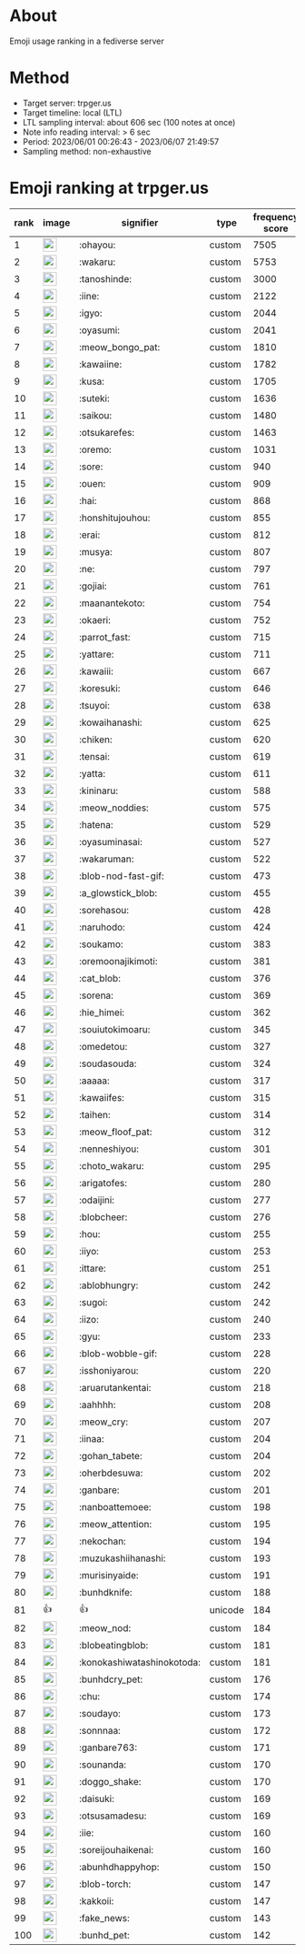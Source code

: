 # About
Emoji usage ranking in a fediverse server

# Method
- Target server: trpger.us
- Target timeline: local (LTL)
- LTL sampling interval: about 606 sec (100 notes at once)
- Note info reading interval: > 6 sec
- Period: 2023/06/01 00:26:43 - 2023/06/07 21:49:57 
- Sampling method: non-exhaustive

# Emoji ranking at trpger.us

|rank|image|signifier|type|frequency score|
|----|----|----|----|----|
|1|<img height="24" src="https://trpger.us/emoji/ohayou.webp">|:ohayou:|custom|7505|
|2|<img height="24" src="https://trpger.us/emoji/wakaru.webp">|:wakaru:|custom|5753|
|3|<img height="24" src="https://trpger.us/emoji/tanoshinde.webp">|:tanoshinde:|custom|3000|
|4|<img height="24" src="https://trpger.us/emoji/iine.webp">|:iine:|custom|2122|
|5|<img height="24" src="https://trpger.us/emoji/igyo.webp">|:igyo:|custom|2044|
|6|<img height="24" src="https://trpger.us/emoji/oyasumi.webp">|:oyasumi:|custom|2041|
|7|<img height="24" src="https://trpger.us/emoji/meow_bongo_pat.webp">|:meow_bongo_pat:|custom|1810|
|8|<img height="24" src="https://trpger.us/emoji/kawaiine.webp">|:kawaiine:|custom|1782|
|9|<img height="24" src="https://trpger.us/emoji/kusa.webp">|:kusa:|custom|1705|
|10|<img height="24" src="https://trpger.us/emoji/suteki.webp">|:suteki:|custom|1636|
|11|<img height="24" src="https://trpger.us/emoji/saikou.webp">|:saikou:|custom|1480|
|12|<img height="24" src="https://trpger.us/emoji/otsukarefes.webp">|:otsukarefes:|custom|1463|
|13|<img height="24" src="https://trpger.us/emoji/oremo.webp">|:oremo:|custom|1031|
|14|<img height="24" src="https://trpger.us/emoji/sore.webp">|:sore:|custom|940|
|15|<img height="24" src="https://trpger.us/emoji/ouen.webp">|:ouen:|custom|909|
|16|<img height="24" src="https://trpger.us/emoji/hai.webp">|:hai:|custom|868|
|17|<img height="24" src="https://trpger.us/emoji/honshitujouhou.webp">|:honshitujouhou:|custom|855|
|18|<img height="24" src="https://trpger.us/emoji/erai.webp">|:erai:|custom|812|
|19|<img height="24" src="https://trpger.us/emoji/musya.webp">|:musya:|custom|807|
|20|<img height="24" src="https://trpger.us/emoji/ne.webp">|:ne:|custom|797|
|21|<img height="24" src="https://trpger.us/emoji/gojiai.webp">|:gojiai:|custom|761|
|22|<img height="24" src="https://trpger.us/emoji/maanantekoto.webp">|:maanantekoto:|custom|754|
|23|<img height="24" src="https://trpger.us/emoji/okaeri.webp">|:okaeri:|custom|752|
|24|<img height="24" src="https://trpger.us/emoji/parrot_fast.webp">|:parrot_fast:|custom|715|
|25|<img height="24" src="https://trpger.us/emoji/yattare.webp">|:yattare:|custom|711|
|26|<img height="24" src="https://trpger.us/emoji/kawaiii.webp">|:kawaiii:|custom|667|
|27|<img height="24" src="https://trpger.us/emoji/koresuki.webp">|:koresuki:|custom|646|
|28|<img height="24" src="https://trpger.us/emoji/tsuyoi.webp">|:tsuyoi:|custom|638|
|29|<img height="24" src="https://trpger.us/emoji/kowaihanashi.webp">|:kowaihanashi:|custom|625|
|30|<img height="24" src="https://trpger.us/emoji/chiken.webp">|:chiken:|custom|620|
|31|<img height="24" src="https://trpger.us/emoji/tensai.webp">|:tensai:|custom|619|
|32|<img height="24" src="https://trpger.us/emoji/yatta.webp">|:yatta:|custom|611|
|33|<img height="24" src="https://trpger.us/emoji/kininaru.webp">|:kininaru:|custom|588|
|34|<img height="24" src="https://trpger.us/emoji/meow_noddies.webp">|:meow_noddies:|custom|575|
|35|<img height="24" src="https://trpger.us/emoji/hatena.webp">|:hatena:|custom|529|
|36|<img height="24" src="https://trpger.us/emoji/oyasuminasai.webp">|:oyasuminasai:|custom|527|
|37|<img height="24" src="https://trpger.us/emoji/wakaruman.webp">|:wakaruman:|custom|522|
|38|<img height="24" src="https://trpger.us/emoji/blob-nod-fast-gif.webp">|:blob-nod-fast-gif:|custom|473|
|39|<img height="24" src="https://trpger.us/emoji/a_glowstick_blob.webp">|:a_glowstick_blob:|custom|455|
|40|<img height="24" src="https://trpger.us/emoji/sorehasou.webp">|:sorehasou:|custom|428|
|41|<img height="24" src="https://trpger.us/emoji/naruhodo.webp">|:naruhodo:|custom|424|
|42|<img height="24" src="https://trpger.us/emoji/soukamo.webp">|:soukamo:|custom|383|
|43|<img height="24" src="https://trpger.us/emoji/oremoonajikimoti.webp">|:oremoonajikimoti:|custom|381|
|44|<img height="24" src="https://trpger.us/emoji/cat_blob.webp">|:cat_blob:|custom|376|
|45|<img height="24" src="https://trpger.us/emoji/sorena.webp">|:sorena:|custom|369|
|46|<img height="24" src="https://trpger.us/emoji/hie_himei.webp">|:hie_himei:|custom|362|
|47|<img height="24" src="https://trpger.us/emoji/souiutokimoaru.webp">|:souiutokimoaru:|custom|345|
|48|<img height="24" src="https://trpger.us/emoji/omedetou.webp">|:omedetou:|custom|327|
|49|<img height="24" src="https://trpger.us/emoji/soudasouda.webp">|:soudasouda:|custom|324|
|50|<img height="24" src="https://trpger.us/emoji/aaaaa.webp">|:aaaaa:|custom|317|
|51|<img height="24" src="https://trpger.us/emoji/kawaiifes.webp">|:kawaiifes:|custom|315|
|52|<img height="24" src="https://trpger.us/emoji/taihen.webp">|:taihen:|custom|314|
|53|<img height="24" src="https://trpger.us/emoji/meow_floof_pat.webp">|:meow_floof_pat:|custom|312|
|54|<img height="24" src="https://trpger.us/emoji/nenneshiyou.webp">|:nenneshiyou:|custom|301|
|55|<img height="24" src="https://trpger.us/emoji/choto_wakaru.webp">|:choto_wakaru:|custom|295|
|56|<img height="24" src="https://trpger.us/emoji/arigatofes.webp">|:arigatofes:|custom|280|
|57|<img height="24" src="https://trpger.us/emoji/odaijini.webp">|:odaijini:|custom|277|
|58|<img height="24" src="https://trpger.us/emoji/blobcheer.webp">|:blobcheer:|custom|276|
|59|<img height="24" src="https://trpger.us/emoji/hou.webp">|:hou:|custom|255|
|60|<img height="24" src="https://trpger.us/emoji/iiyo.webp">|:iiyo:|custom|253|
|61|<img height="24" src="https://trpger.us/emoji/ittare.webp">|:ittare:|custom|251|
|62|<img height="24" src="https://trpger.us/emoji/ablobhungry.webp">|:ablobhungry:|custom|242|
|63|<img height="24" src="https://trpger.us/emoji/sugoi.webp">|:sugoi:|custom|242|
|64|<img height="24" src="https://trpger.us/emoji/iizo.webp">|:iizo:|custom|240|
|65|<img height="24" src="https://trpger.us/emoji/gyu.webp">|:gyu:|custom|233|
|66|<img height="24" src="https://trpger.us/emoji/blob-wobble-gif.webp">|:blob-wobble-gif:|custom|228|
|67|<img height="24" src="https://trpger.us/emoji/isshoniyarou.webp">|:isshoniyarou:|custom|220|
|68|<img height="24" src="https://trpger.us/emoji/aruarutankentai.webp">|:aruarutankentai:|custom|218|
|69|<img height="24" src="https://trpger.us/emoji/aahhhh.webp">|:aahhhh:|custom|208|
|70|<img height="24" src="https://trpger.us/emoji/meow_cry.webp">|:meow_cry:|custom|207|
|71|<img height="24" src="https://trpger.us/emoji/iinaa.webp">|:iinaa:|custom|204|
|72|<img height="24" src="https://trpger.us/emoji/gohan_tabete.webp">|:gohan_tabete:|custom|204|
|73|<img height="24" src="https://trpger.us/emoji/oherbdesuwa.webp">|:oherbdesuwa:|custom|202|
|74|<img height="24" src="https://trpger.us/emoji/ganbare.webp">|:ganbare:|custom|201|
|75|<img height="24" src="https://trpger.us/emoji/nanboattemoee.webp">|:nanboattemoee:|custom|198|
|76|<img height="24" src="https://trpger.us/emoji/meow_attention.webp">|:meow_attention:|custom|195|
|77|<img height="24" src="https://trpger.us/emoji/nekochan.webp">|:nekochan:|custom|194|
|78|<img height="24" src="https://trpger.us/emoji/muzukashiihanashi.webp">|:muzukashiihanashi:|custom|193|
|79|<img height="24" src="https://trpger.us/emoji/murisinyaide.webp">|:murisinyaide:|custom|191|
|80|<img height="24" src="https://trpger.us/emoji/bunhdknife.webp">|:bunhdknife:|custom|188|
|81|👍|👍|unicode|184|
|82|<img height="24" src="https://trpger.us/emoji/meow_nod.webp">|:meow_nod:|custom|184|
|83|<img height="24" src="https://trpger.us/emoji/blobeatingblob.webp">|:blobeatingblob:|custom|181|
|84|<img height="24" src="https://trpger.us/emoji/konokashiwatashinokotoda.webp">|:konokashiwatashinokotoda:|custom|181|
|85|<img height="24" src="https://trpger.us/emoji/bunhdcry_pet.webp">|:bunhdcry_pet:|custom|176|
|86|<img height="24" src="https://trpger.us/emoji/chu.webp">|:chu:|custom|174|
|87|<img height="24" src="https://trpger.us/emoji/soudayo.webp">|:soudayo:|custom|173|
|88|<img height="24" src="https://trpger.us/emoji/sonnnaa.webp">|:sonnnaa:|custom|172|
|89|<img height="24" src="https://trpger.us/emoji/ganbare763.webp">|:ganbare763:|custom|171|
|90|<img height="24" src="https://trpger.us/emoji/sounanda.webp">|:sounanda:|custom|170|
|91|<img height="24" src="https://trpger.us/emoji/doggo_shake.webp">|:doggo_shake:|custom|170|
|92|<img height="24" src="https://trpger.us/emoji/daisuki.webp">|:daisuki:|custom|169|
|93|<img height="24" src="https://trpger.us/emoji/otsusamadesu.webp">|:otsusamadesu:|custom|169|
|94|<img height="24" src="https://trpger.us/emoji/iie.webp">|:iie:|custom|160|
|95|<img height="24" src="https://trpger.us/emoji/soreijouhaikenai.webp">|:soreijouhaikenai:|custom|160|
|96|<img height="24" src="https://trpger.us/emoji/abunhdhappyhop.webp">|:abunhdhappyhop:|custom|150|
|97|<img height="24" src="https://trpger.us/emoji/blob-torch.webp">|:blob-torch:|custom|147|
|98|<img height="24" src="https://trpger.us/emoji/kakkoii.webp">|:kakkoii:|custom|147|
|99|<img height="24" src="https://trpger.us/emoji/fake_news.webp">|:fake_news:|custom|143|
|100|<img height="24" src="https://trpger.us/emoji/bunhd_pet.webp">|:bunhd_pet:|custom|142|
